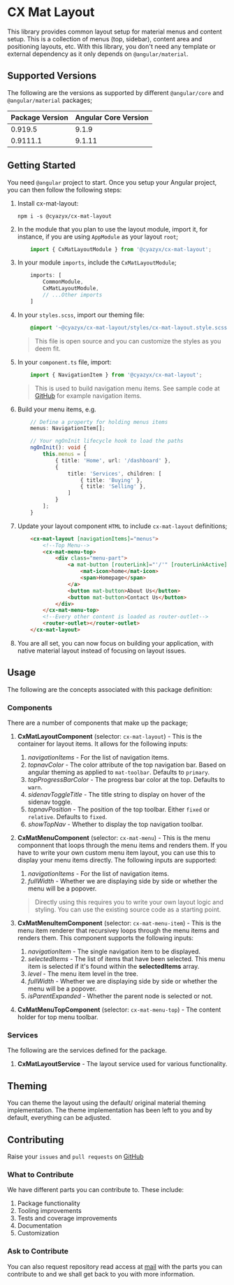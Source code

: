 # CX Mat Layout

This library provides common layout setup for material menus and content setup. This is a collection of menus (top, sidebar), content area and positioning layouts, etc. With this library, you don't need any template or external dependency as it only depends on `@angular/material`.

## Supported Versions

The following are the versions as supported by different `@angular/core` and `@angular/material` packages;

Package Version  | Angular Core Version
--------------- | --------------------
0.919.5  | 9.1.9
0.9111.1  | 9.1.11

## Getting Started

You need `@angular` project to start. Once you setup your Angular project, you can then follow the following steps:

1.  Install cx-mat-layout:
        
        npm i -s @cyazyx/cx-mat-layout

2.  In the module that you plan to use the layout module, import it, for instance, if you are using `AppModule` as your layout `root`;

    ```typescript
        import { CxMatLayoutModule } from '@cyazyx/cx-mat-layout';
    ```

3.  In your module `imports`, include the `CxMatLayoutModule`;

    ```typescript
        imports: [
            CommonModule,
            CxMatLayoutModule,
            // ...Other imports
        ]
    ```

4.  In your `styles.scss`, import our theming file:

    ```scss
        @import '~@cyazyx/cx-mat-layout/styles/cx-mat-layout.style.scss';
    ```

    >   This file is open source and you can customize the styles as you deem fit.

5.  In your `component.ts` file, import:

    ```typescript
        import { NavigationItem } from '@cyazyx/cx-mat-layout';
    ```

    >   This is used to build navigation menu items. See sample code at [GitHub](https://github.com/cyazyx/cx-mat-layout.git) for example navigation items.

6.  Build your menu items, e.g.

    ```typescript
        // Define a property for holding menus items
        menus: NavigationItem[];

        // Your ngOnInit lifecycle hook to load the paths
        ngOnInit(): void {
            this.menus = [
                { title: 'Home', url: '/dashboard' },
                {
                    title: 'Services', children: [
                        { title: 'Buying' },
                        { title: 'Selling' },
                    ]
                }
            ];
        }
    ```

7.  Update your layout component `HTML` to include `cx-mat-layout` definitions;

    ```html
        <cx-mat-layout [navigationItems]="menus">
            <!--Top Menu-->
            <cx-mat-menu-top>
                <div class="menu-part">
                    <a mat-button [routerLink]="'/'" [routerLinkActive]="'active'">
                        <mat-icon>home</mat-icon>
                        <span>Homepage</span>
                    </a>
                    <button mat-button>About Us</button>
                    <button mat-button>Contact Us</button>
                </div>
            </cx-mat-menu-top>
            <!--Every other content is loaded as router-outlet-->
            <router-outlet></router-outlet>
        </cx-mat-layout>
    ```

8.  You are all set, you can now focus on building your application, with native material layout instead of focusing on layout issues.

## Usage

The following are the concepts associated with this package definition:

### Components

There are a number of components that make up the package;

1.  **CxMatLayoutComponent** (selector: `cx-mat-layout`) - This is the container for layout items. It allows for the following inputs:
   
    1.  *navigationItems* - For the list of navigation items.
    2.  *topnavColor* - The color attribute of the top navigation bar. Based on angular theming as applied to `mat-toolbar`. Defaults to `primary`.
    3.  *topProgressBarColor* - The progress bar color at the top. Defaults to `warn`.
    4.  *sidenavToggleTitle* - The title string to display on hover of the sidenav toggle.
    5.  *topnavPosition* - The position of the top toolbar. Either `fixed` or `relative`. Defaults to `fixed`.
    6.  *showTopNav* - Whether to display the top navigation toolbar.

2.  **CxMatMenuComponent** (selector: `cx-mat-menu`) - This is the menu componnent that loops through the menu items and renders them. If you have to write your own custom menu item layout, you can use this to display your menu items directly. The following inputs are supported:
    
    1.  *navigationItems* - For the list of navigation items.
    2.  *fullWidth* - Whether we are displaying side by side or whether the menu will be a popover.

    >   Directly using this requires you to write your own layout logic and styling. You can use the existing source code as a starting point.
    
3.  **CxMatMenuItemComponent** (selector: `cx-mat-menu-item`) - This is the menu item renderer that recursivey loops through the menu items and renders them. This component supports the following inputs:

    1.  *navigationItem* - The single navigation item to be displayed.
    2.  *selectedItems* - The list of items that have been selected. This menu item is selected if it's found within the __selectedItems__ array.
    3.  *level* - The menu item level in the tree.
    4.  *fullWidth* - Whether we are displaying side by side or whether the menu will be a popover.
    5.  *isParentExpanded* - Whether the parent node is selected or not.

4.  **CxMatMenuTopComponent** (selector: `cx-mat-menu-top`) - The content holder for top menu toolbar.

### Services

The following are the services defined for the package.

1.  **CxMatLayoutService** - The layout service used for various functionality.


## Theming

You can theme the layout using the default/ original material theming implementation. The theme implementation has been left to you and by default, everything can be adjusted.

## Contributing

Raise your `issues` and `pull requests` on [GitHub](https://github.com/CyazyX/cx-mat-layout.git)

### What to Contribute

We have different parts you can contribute to. These include:

1.  Package functionality
2.  Tooling improvements
3.  Tests and coverage improvements
4.  Documentation
5.  Customization

### Ask to Contribute

You can also request repository read access at [mail](mailto:mushierc@gmail.com) with the parts you can contribute to and we shall get back to you with more information.
